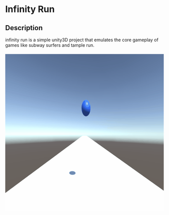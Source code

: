 # Infinity Run
 
## Description

infinity run is a simple unity3D project that emulates the core gameplay of games like subway surfers and tample run.

<h4 align="center">
<img src="Gifs for git\gameplay.gif" width="700" height="500">
<h4/> 
